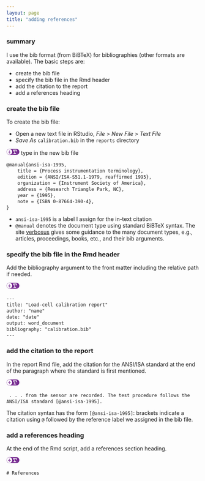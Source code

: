 ```yaml
---
layout: page
title: "adding references"
---
```









### summary 

I use the bib format (from BiBTeX) for bibliographies (other formats are available). The  basic steps are: 

- create the bib file  
- specify the bib file in the Rmd header  
- add the citation to the report  
- add a references heading 



### create the bib file 

To create the bib file: 

- Open a new text file in RStudio, *File* > *New File* > *Text File* 
- *Save As* `calibration.bib` in the `reports` directory 

![](../resources/images/text-icon.png)<!-- --> type in the new bib file

<pre class="r"><code>@manual{ansi-isa-1995,
    title = {Process instrumentation terminology},
    edition = {ANSI/ISA-S51.1-1979, reaffirmed 1995},
    organization = {Instrument Society of America},
    address = {Research Triangle Park, NC},
    year = {1995},
    note = {ISBN 0-87664-390-4},
}</code></pre>

- `ansi-isa-1995` is a label I assign for the in-text citation 
- `@manual` denotes the document type using standard BiBTeX syntax.  The site  [verbosus](https://verbosus.com/bibtex-style-examples.html) gives some guidance to the many document types, e.g., articles, proceedings, books, etc., and their bib arguments.   




### specify the bib file in the Rmd header

Add the bibliography argument to the front matter including the relative path if needed.  

![](../resources/images/text-icon.png)<!-- -->

<pre class="r"><code>---
title: "Load-cell calibration report"
author: "name"
date: "date"
output: word_document
bibliography: "calibration.bib"
---</code></pre>

 


### add the citation to the report

In the report Rmd file, add the citation for the ANSI/ISA standard at the end of the paragraph where the standard is first mentioned. 



![](../resources/images/text-icon.png)<!-- -->

<pre class="r"><code> . . . from the sensor are recorded. The test procedure follows the ANSI/ISA standard [@ansi-isa-1995]. 
</code></pre>

The citation syntax has the form `[@ansi-isa-1995]`: brackets indicate a citation using `@`  followed by the reference label we assigned in the bib file.


 


### add a references heading

At the end of the Rmd script, add a references section heading.

![](../resources/images/text-icon.png)<!-- -->

<pre class="r"><code># References
</code></pre>


